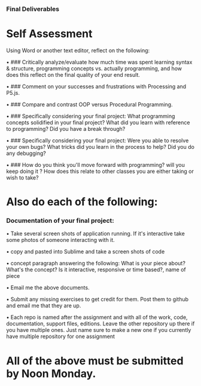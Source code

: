 ### Final Deliverables

# Self Assessment

Using Word or another text editor, reflect on the following: 

• ### Critically analyze/evaluate how much time was spent learning syntax & structure, programming concepts vs. actually programming, and how does this reflect on the final quality of your end result. 

• ### Comment on your successes and frustrations with Processing and P5.js.

• ### Compare and contrast OOP versus Procedural Programming.


• ### Specifically considering your final project: What programming concepts solidified in your final project? What did you learn with reference to programming? Did you have a break through?

• ### Specifically considering your final project: Were you able to resolve your own bugs? What tricks did you learn in the process to help? Did you do any debugging? 

• ### How do you think you'll move forward with programming? will you keep doing it ? How does this relate to other classes you are either taking or wish to take? 



# Also do each of the following:

### Documentation of your final project: 
• Take several screen shots of application running. If it's interactive take some photos of someone interacting with it.

• copy and pasted into Sublime and take a screen shots of code

• concept paragraph answering the following: What is your piece about? What's the concept? Is it interactive, responsive or time based?, name of piece

• Email me the above documents.


• Submit any missing exercises to get credit for them. Post them to github and email me that they are up.

• Each repo is named after the assignment and with all of the work, code, documentation, support files, editions. Leave the other repository up there if you have multiple ones. Just name sure to make a new one if you currently have multiple repository for one assignment 

# All of the above must be submitted by Noon Monday.
